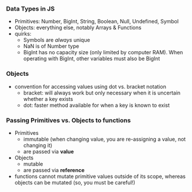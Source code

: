 ### Data Types in JS
- Primitives: Number, BigInt, String, Boolean, Null, Undefined, Symbol
- Objects: everything else, notably Arrays & Functions
- quirks:
  - Symbols are *always* unique
  - NaN is of Number type
  - BigInt has no capacity size (only limited by computer RAM). When operating with BigInt, other variables must also be BigInt

### Objects
- convention for accessing values using dot vs. bracket notation
  - bracket: will always work but only necessary when it is uncertain whether a key exists
  - dot: faster method available for when a key is known to exist

### Passing Primitives vs. Objects to functions
- Primitives
  - immutable (when changing value, you are re-assigning a value, not changing it)
  - are passed via **value**
- Objects
  - mutable
  - are passed via **reference**
- functions cannot mutate primitive values outside of its scope, whereas objects can be mutated (so, you must be careful!)